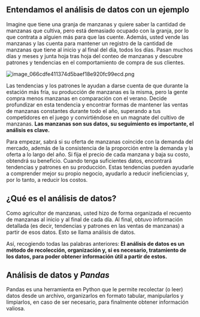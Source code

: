 ## Entendamos el análisis de datos con un ejemplo

Imagine que tiene una granja de manzanas y quiere saber la cantidad de manzanas que cultiva, pero está demasiado ocupado con la granja, por lo que contrata a alguien más para que las cuente. Además, usted vende las manzanas y las cuenta para mantener un registro de la cantidad de manzanas que tiene al inicio y al final del día, todos los días.
Pasan muchos días y meses y junta hoja tras hoja del conteo de manzanas y descubre patrones y tendencias en el comportamiento de compra de sus clientes.

![image_066cdfe411374d5baef18e920fc99ecd.png](https://dphi-live.s3.amazonaws.com/media_uploads/image_066cdfe411374d5baef18e920fc99ecd_8f3d3d1481984f54a4d379262750345f.png)

Las tendencias y los patrones le ayudan a darse cuenta de que durante la estación más fría, su producción de manzanas es la misma, pero la gente compra menos manzanas en comparación con el verano.
Decide profundizar en esta tendencia y encontrar formas de mantener las ventas de manzanas constantes durante todo el año, superando a tus competidores en el juego y convirtiéndose en un magnate del cultivo de manzanas.
**Las manzanas son sus datos, su seguimiento es importante, el análisis es clave.**

Para empezar, sabrá si su oferta de manzanas coincide con la demanda del mercado, además de la consistencia de la proporción  entre la demanda y la oferta a lo largo del año. Si fija el precio de cada manzana y baja su costo, obtendrá su beneficio.
Cuando tenga suficientes datos, encontrará tendencias y patrones en su producción. Estas tendencias pueden ayudarle a comprender mejor su propio negocio, ayudarlo a reducir ineficiencias y, por lo tanto, a reducir los costos.

## ¿Qué es el análisis de datos?
Como agricultor de manzanas, usted hizo de forma organizada el recuento de manzanas al inicio y al final de cada día. Al final, obtuvo información detallada (es decir, tendencias y patrones en las ventas de manzanas) a partir de esos datos. Esto se llama análisis de datos.

Así, recogiendo todas las palabras anteriores:
**El análisis de datos es un método de recolección, organización y, si es necesario, tratamiento de los datos, para poder obtener información útil a partir de estos.**

## Análisis de datos y *Pandas*
Pandas es una herramienta en Python que le permite recolectar (o leer) datos desde un archivo, organizarlos en formato tabular, manipularlos y limpiarlos, en caso de ser necesario, para finalmente  obtener información valiosa.